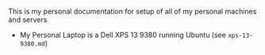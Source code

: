 
This is my personal documentation for setup of all of my personal machines and servers

- My Personal Laptop is a Dell XPS 13 9380 running Ubuntu (see `xps-13-9380.md`)

